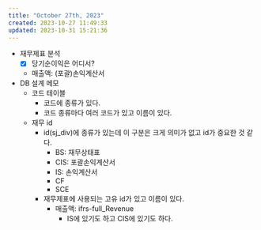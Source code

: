 ```yaml
---
title: "October 27th, 2023"
created: 2023-10-27 11:49:33
updated: 2023-10-31 15:21:36
---
```

  * 재무제표 분석
    * [x] 당기순이익은 어디서?
    * 매출액: (포괄)손익계산서
  * DB 설계 메모
    * 코드 테이블
      * 코드에 종류가 있다.
      * 코드 종류마다 여러 코드가 있고 이름이 있다.
    * 재무 id
      * id(sj_div)에 종류가 있는데 이 구분은 크게 의미가 없고 id가 중요한 것 같다.
        * BS: 재무상태표
        * CIS: 포괄손익계산서
        * IS: 손익계산서
        * CF
        * SCE
      * 재무제표에 사용되는 고유 id가 있고 이름이 있다.
        * 매출액: ifrs-full_Revenue
          * IS에 있기도 하고  CIS에 있기도 하다.